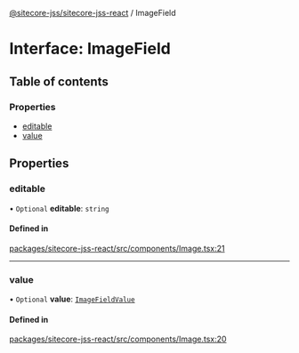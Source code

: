 [@sitecore-jss/sitecore-jss-react](../README.md) / ImageField

# Interface: ImageField

## Table of contents

### Properties

- [editable](ImageField.md#editable)
- [value](ImageField.md#value)

## Properties

### editable

• `Optional` **editable**: `string`

#### Defined in

[packages/sitecore-jss-react/src/components/Image.tsx:21](https://github.com/Sitecore/jss/blob/892e6d1a5/packages/sitecore-jss-react/src/components/Image.tsx#L21)

___

### value

• `Optional` **value**: [`ImageFieldValue`](ImageFieldValue.md)

#### Defined in

[packages/sitecore-jss-react/src/components/Image.tsx:20](https://github.com/Sitecore/jss/blob/892e6d1a5/packages/sitecore-jss-react/src/components/Image.tsx#L20)
